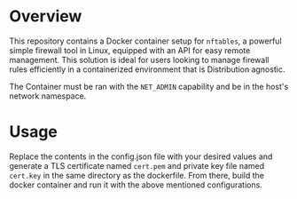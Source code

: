 # Overview
This repository contains a Docker container setup for `nftables`, a powerful simple firewall tool in Linux, equipped with an API for easy remote management. This solution is ideal for users looking to manage firewall rules efficiently in a containerized environment that is Distribution agnostic.

The Container must be ran with the `NET_ADMIN` capability and be in the host's network namespace.

# Usage
Replace the contents in the config.json file with your desired values and generate a TLS certificate named `cert.pem` and private key file named `cert.key` in the same directory as the dockerfile. From there, build the docker container and run it with the above mentioned configurations. 
